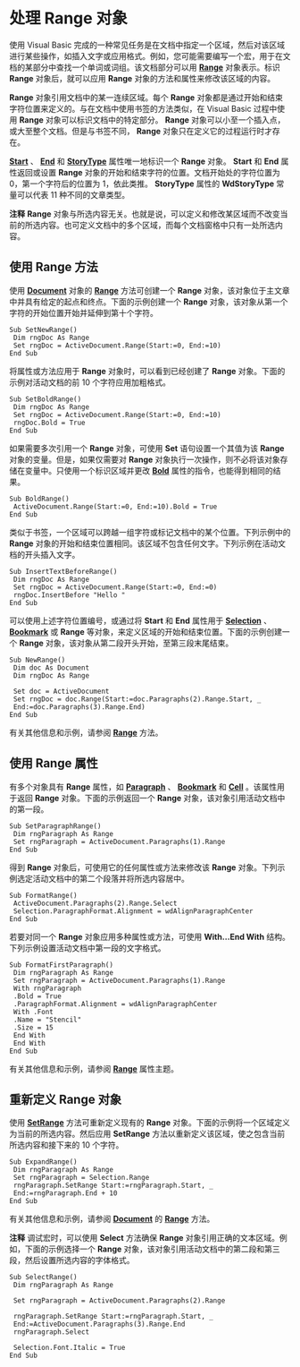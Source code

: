 
# 处理 Range 对象

使用 Visual Basic 完成的一种常见任务是在文档中指定一个区域，然后对该区域进行某些操作，如插入文字或应用格式。例如，您可能需要编写一个宏，用于在文档的某部分中查找一个单词或词组。该文档部分可以用  **[Range](15a7a1c4-5f3f-5b6e-60e9-29688de3f274.md)** 对象表示。标识 **Range** 对象后，就可以应用 **Range** 对象的方法和属性来修改该区域的内容。

 **Range** 对象引用文档中的某一连续区域。每个 **Range** 对象都是通过开始和结束字符位置来定义的。与在文档中使用书签的方法类似，在 Visual Basic 过程中使用 **Range** 对象可以标识文档中的特定部分。 **Range** 对象可以小至一个插入点，或大至整个文档。但是与书签不同， **Range** 对象只在定义它的过程运行时才存在。

 **[Start](aadedbb7-1ee2-9e5a-296d-0ebe25b6d8f4.md)** 、 **[End](fe90f321-c7b5-bea2-fa60-e6b750b33cf7.md)** 和 **[StoryType](bf11ba94-de45-ae76-09fa-9463cd2c4723.md)** 属性唯一地标识一个 **Range** 对象。 **Start** 和 **End** 属性返回或设置 **Range** 对象的开始和结束字符的位置。文档开始处的字符位置为 0，第一个字符后的位置为 1，依此类推。 **StoryType** 属性的 **WdStoryType** 常量可以代表 11 种不同的文章类型。


 **注释**   **Range** 对象与所选内容无关。也就是说，可以定义和修改某区域而不改变当前的所选内容。也可定义文档中的多个区域，而每个文档窗格中只有一处所选内容。


## 使用 Range 方法

使用  **[Document](8d83487a-2345-a036-a916-971c9db5b7fb.md)** 对象的 **[Range](e28026bf-aa5e-8cf4-e765-7350afd57741.md)** 方法可创建一个 **Range** 对象，该对象位于主文章中并具有给定的起点和终点。下面的示例创建一个 **Range** 对象，该对象从第一个字符的开始位置开始并延伸到第十个字符。


```
Sub SetNewRange() 
 Dim rngDoc As Range 
 Set rngDoc = ActiveDocument.Range(Start:=0, End:=10) 
End Sub
```

将属性或方法应用于  **Range** 对象时，可以看到已经创建了 **Range** 对象。下面的示例对活动文档的前 10 个字符应用加粗格式。




```
Sub SetBoldRange() 
 Dim rngDoc As Range 
 Set rngDoc = ActiveDocument.Range(Start:=0, End:=10) 
 rngDoc.Bold = True 
End Sub
```

如果需要多次引用一个  **Range** 对象，可使用 **Set** 语句设置一个其值为该 **Range** 对象的变量。但是，如果仅需要对 **Range** 对象执行一次操作，则不必将该对象存储在变量中。只使用一个标识区域并更改 **[Bold](04723b36-43bb-4721-90a5-33447a9b742e.md)** 属性的指令，也能得到相同的结果。




```
Sub BoldRange() 
 ActiveDocument.Range(Start:=0, End:=10).Bold = True 
End Sub
```

类似于书签，一个区域可以跨越一组字符或标记文档中的某个位置。下列示例中的  **Range** 对象的开始和结束位置相同。该区域不包含任何文字。下列示例在活动文档的开头插入文字。




```
Sub InsertTextBeforeRange() 
 Dim rngDoc As Range 
 Set rngDoc = ActiveDocument.Range(Start:=0, End:=0) 
 rngDoc.InsertBefore "Hello " 
End Sub
```

可以使用上述字符位置编号，或通过将  **Start** 和 **End** 属性用于 **[Selection](7b574a91-c33e-ecfd-6783-6b7528b2ed8f.md)** 、 **[Bookmark](be6b0c7b-60ca-97e7-ef19-6de335da3197.md)** 或 **Range** 等对象，来定义区域的开始和结束位置。下面的示例创建一个 **Range** 对象，该对象从第二段开头开始，至第三段末尾结束。




```
Sub NewRange() 
 Dim doc As Document 
 Dim rngDoc As Range 
 
 Set doc = ActiveDocument 
 Set rngDoc = doc.Range(Start:=doc.Paragraphs(2).Range.Start, _ 
 End:=doc.Paragraphs(3).Range.End) 
End Sub
```

有关其他信息和示例，请参阅  **[Range](e28026bf-aa5e-8cf4-e765-7350afd57741.md)** 方法。


## 使用 Range 属性

有多个对象具有  **Range** 属性，如 **[Paragraph](0a704079-a082-4ab1-841b-fc0d49dd26d4.md)** 、 **[Bookmark](be6b0c7b-60ca-97e7-ef19-6de335da3197.md)** 和 **[Cell](cbe6ae71-b2da-63a9-1446-0a2f81ab8b14.md)** 。该属性用于返回 **Range** 对象。下面的示例返回一个 **Range** 对象，该对象引用活动文档中的第一段。


```
Sub SetParagraphRange() 
 Dim rngParagraph As Range 
 Set rngParagraph = ActiveDocument.Paragraphs(1).Range 
End Sub
```

得到  **Range** 对象后，可使用它的任何属性或方法来修改该 **Range** 对象。下列示例选定活动文档中的第二个段落并将所选内容居中。




```
Sub FormatRange() 
 ActiveDocument.Paragraphs(2).Range.Select 
 Selection.ParagraphFormat.Alignment = wdAlignParagraphCenter 
End Sub
```

若要对同一个  **Range** 对象应用多种属性或方法，可使用 **With…End With** 结构。下列示例设置活动文档中第一段的文字格式。




```
Sub FormatFirstParagraph() 
 Dim rngParagraph As Range 
 Set rngParagraph = ActiveDocument.Paragraphs(1).Range 
 With rngParagraph 
 .Bold = True 
 .ParagraphFormat.Alignment = wdAlignParagraphCenter 
 With .Font 
 .Name = "Stencil" 
 .Size = 15 
 End With 
 End With 
End Sub
```

有关其他信息和示例，请参阅  **[Range](983f7bd3-10b4-882f-5b4d-01e44127676f.md)** 属性主题。


## 重新定义 Range 对象

使用  **[SetRange](91097079-406c-98f4-d37c-cca8dab7aef0.md)** 方法可重新定义现有的 **Range** 对象。下面的示例将一个区域定义为当前的所选内容。然后应用 **SetRange** 方法以重新定义该区域，使之包含当前所选内容和接下来的 10 个字符。


```
Sub ExpandRange() 
 Dim rngParagraph As Range 
 Set rngParagraph = Selection.Range 
 rngParagraph.SetRange Start:=rngParagraph.Start, _ 
 End:=rngParagraph.End + 10 
End Sub
```

有关其他信息和示例，请参阅  **[Document](8d83487a-2345-a036-a916-971c9db5b7fb.md)** 的 **[Range](e28026bf-aa5e-8cf4-e765-7350afd57741.md)** 方法。


 **注释**  调试宏时，可以使用  **Select** 方法确保 **Range** 对象引用正确的文本区域。例如，下面的示例选择一个 **Range** 对象，该对象引用活动文档中的第二段和第三段，然后设置所选内容的字体格式。




```
Sub SelectRange() 
 Dim rngParagraph As Range 
 
 Set rngParagraph = ActiveDocument.Paragraphs(2).Range 
 
 rngParagraph.SetRange Start:=rngParagraph.Start, _ 
 End:=ActiveDocument.Paragraphs(3).Range.End 
 rngParagraph.Select 
 
 Selection.Font.Italic = True 
End Sub
```

